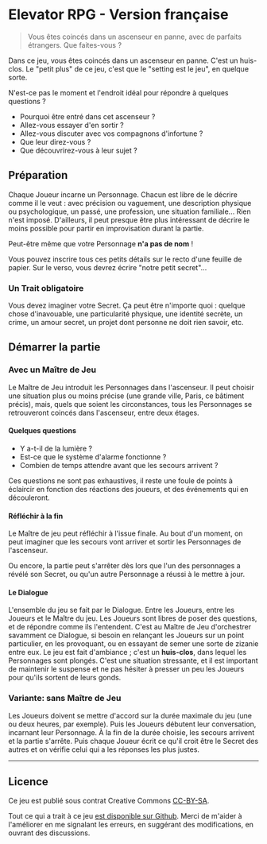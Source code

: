 # Elevator RPG - Version française

> Vous êtes coincés dans un ascenseur en panne, avec de parfaits étrangers. Que
> faites-vous ?

Dans ce jeu, vous êtes coincés dans un ascenseur en panne. C'est un huis-clos.
Le "petit plus" de ce jeu, c'est que le "setting est le jeu", en quelque sorte.

N'est-ce pas le moment et l'endroit idéal pour répondre à quelques questions ?

* Pourquoi être entré dans cet ascenseur ?
* Allez-vous essayer d'en sortir ?
* Allez-vous discuter avec vos compagnons d'infortune ?
* Que leur direz-vous ?
* Que découvrirez-vous à leur sujet ?

## Préparation

Chaque Joueur incarne un Personnage. Chacun est libre de le décrire comme il le
veut : avec précision ou vaguement, une description physique ou psychologique,
un passé, une profession, une situation familiale... Rien n'est imposé.
D'ailleurs, il peut presque être plus intéressant de décrire le moins possible
pour partir en improvisation durant la partie.

Peut-être même que votre Personnage **n'a pas de nom** !

Vous pouvez inscrire tous ces petits détails sur le recto d'une  feuille de
papier. Sur le verso, vous devrez écrire "notre petit secret"...

### Un Trait obligatoire

Vous devez imaginer votre Secret. Ça peut être n'importe quoi : quelque chose
d'inavouable, une particularité physique, une identité secrète, un crime, un
amour secret, un projet dont personne ne doit rien savoir, etc.

## Démarrer la partie

### Avec un Maître de Jeu

Le Maître de Jeu introduit les Personnages dans l'ascenseur. Il peut choisir une
situation plus ou moins précise (une grande ville, Paris, ce bâtiment précis),
mais, quels que soient les circonstances, tous les Personnages se retrouveront
coincés dans l'ascenseur, entre deux étages.

#### Quelques questions

* Y a-t-il de la lumière ?
* Est-ce que le système d'alarme fonctionne ?
* Combien de temps attendre avant que les secours arrivent ?

Ces questions ne sont pas exhaustives, il reste une foule de points à éclaircir
en fonction des réactions des joueurs, et des événements qui en découleront.

#### Réfléchir à la fin

Le Maître de jeu peut réfléchir à l'issue finale. Au bout d'un moment, on peut
imaginer que les secours vont arriver et sortir les Personnages de l'ascenseur.

Ou encore, la partie peut s'arrêter dès lors que l'un des personnages a révélé
son Secret, ou qu'un autre Personnage a réussi à le mettre à jour.

#### Le Dialogue

L'ensemble du jeu se fait par le Dialogue. Entre les Joueurs, entre les Joueurs
et le Maître du jeu. Les Joueurs sont libres de poser des questions, et de
répondre comme ils l'entendent. C'est au Maître de Jeu d'orchestrer savamment
ce Dialogue, si besoin en relançant les Joueurs sur un point particulier, en
les provoquant, ou en essayant de semer une sorte de zizanie entre eux. Le jeu
est fait d'ambiance ; c'est un **huis-clos**, dans lequel les Personnages sont
plongés. C'est une situation stressante, et il est important de maintenir le
suspense et ne pas hésiter à presser un peu les Joueurs pour qu'ils sortent
de leurs gonds.

### Variante: sans Maître de Jeu

Les Joueurs doivent se mettre d'accord sur la durée maximale du jeu (une ou deux
heures, par exemple). Puis les Joueurs débutent leur conversation, incarnant
leur Personnage. À la fin de la durée choisie, les secours arrivent et la partie
s'arrête. Puis chaque Joueur écrit ce qu'il croit être le Secret des autres et
on vérifie celui qui a les réponses les plus justes.

----

## Licence

Ce jeu est publié sous contrat Creative Commons [CC-BY-SA][CC-BY-SA License].

Tout ce qui a trait à ce jeu [est disponible sur Github][Elevator RPG Github].
Merci de m'aider à l'améliorer en me signalant les erreurs, en suggérant des
modifications, en ouvrant des discussions.

[CC-BY-SA License]: http://creativecommons.org/licenses/by-sa/3.0/fr/
[Elevator RPG Github]: https://github.com/brunobord/elevator-rpg/
